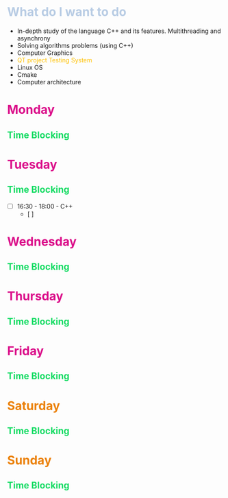 # <font color="#b8cce4">What do I want to do</font>
- In-depth study of the language C++ and its features. Multithreading and asynchrony
- Solving algorithms problems (using C++)
- Computer Graphics
- <font color="#ffc000">QT project Testing System</font>
- Linux OS
- Cmake
- Computer architecture
# <span style="color:rgb(219, 15, 138)"><b>Monday</b></span>
## <span style="color:rgb(18, 219, 98)"> <b> Time Blocking
</b></span>
- 
# <span style="color:rgb(219, 15, 138)"><b>Tuesday
</b></span>
## <span style="color:rgb(18, 219, 98)"> <b> Time Blocking
</b></span>
- [ ] 16:30 - 18:00 - С++
	- [ ] 
# <span style="color:rgb(219, 15, 138)"><b>Wednesday
</b></span>
## <span style="color:rgb(18, 219, 98)"> <b> Time Blocking
</b></span>
- 
# <span style="color:rgb(219, 15, 138)"><b>Thursday
</b></span>
## <span style="color:rgb(18, 219, 98)"> <b> Time Blocking
</b></span>
- 
# <span style="color:rgb(219, 15, 138)"><b>Friday
</b></span>
## <span style="color:rgb(18, 219, 98)"> <b> Time Blocking
</b></span>
- 
# <span style="color:rgb(235, 129, 9)"><b>Saturday
</b></span>
## <span style="color:rgb(18, 219, 98)"> <b> Time Blocking
</b></span>
- 
# <span style="color:rgb(235, 129, 9)"><b>Sunday
</b></span>
## <span style="color:rgb(18, 219, 98)"> <b> Time Blocking
</b></span>
- 